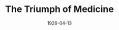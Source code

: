 ---
title: The Triumph of Medicine
date: 1926-04-13
opening_date: 1926-04-13
closing_date: 1926-04-14
layout: productions
playbill:
cast:
- Mariette: Aline Chase
- Dr. Knock: E.S. Beauchamp-Nobbs
- Scipion: Edith Bond Waas
- Lady in Violet: Ella Macklin
- M. Mousquet: Emil Zvirin
- Second Lad: Eric Parkes
- John: Fred Kemp
- Town Crier: Gordon McCauley
- Dr. Parpalaid: H.A. Schiff
- First Lad: Harry Lewis
- Woman in Black: June Ruggles
- Mme. Parpalaid: Merrydelle Hoyt
- Mme. Remy: Rose Baldwin
- Mr. Bernard: W.P. Douglas
crew:
- Director: Tracy L'Engle
- Lighting: Martha Race
- Set Design: Merrydelle Hoyt
- Costumes:
  - Gertrude F. Jacobi
  - Merrydelle Hoyt
- Set construction:
  - Anne C. Lalor
  - Carolyn Marsh
  - Charlotte Bowden Perry
understudies:
orchestra:
---